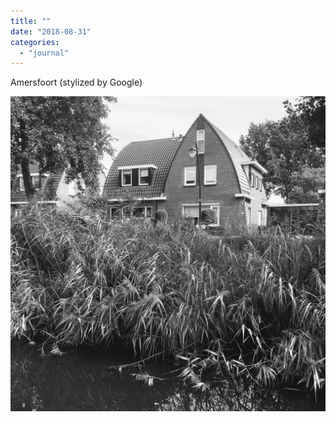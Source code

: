 ```yaml
---
title: ""
date: "2018-08-31"
categories: 
  - "journal"
---
```


Amersfoort (stylized by Google)

![](images/1bf9d673d8.jpg)

